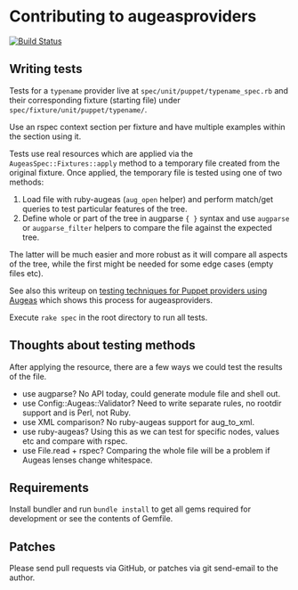 # Contributing to augeasproviders

[![Build Status](https://secure.travis-ci.org/hercules-team/augeasproviders.png?branch=master)](http://travis-ci.org/hercules-team/augeasproviders)

## Writing tests

Tests for a `typename` provider live at `spec/unit/puppet/typename_spec.rb` and
their corresponding fixture (starting file) under
`spec/fixture/unit/puppet/typename/`.

Use an rspec context section per fixture and have multiple examples within the
section using it.

Tests use real resources which are applied via the
`AugeasSpec::Fixtures::apply` method to a temporary file created from the
original fixture.  Once applied, the temporary file is tested using one of
two methods:

1. Load file with ruby-augeas (`aug_open` helper) and perform match/get queries
to test particular features of the tree.
1. Define whole or part of the tree in augparse `{ }` syntax and use `augparse`
or `augparse_filter` helpers to compare the file against the expected tree.

The latter will be much easier and more robust as it will compare all aspects
of the tree, while the first might be needed for some edge cases (empty files
etc).

See also this writeup on [testing techniques for Puppet providers using
Augeas](http://m0dlx.com/blog/Testing_techniques_for_Puppet_providers_using_Augeas.html)
which shows this process for augeasproviders.

Execute `rake spec` in the root directory to run all tests.

## Thoughts about testing methods

After applying the resource, there are a few ways we could test the results of
the file.

* use augparse?  No API today, could generate module file and shell out.
* use Config::Augeas::Validator?  Need to write separate rules, no rootdir
  support and is Perl, not Ruby.
* use XML comparison?  No ruby-augeas support for aug_to_xml.
* use ruby-augeas?  Using this as we can test for specific nodes, values etc
  and compare with rspec.
* use File.read + rspec?  Comparing the whole file will be a problem if Augeas
  lenses change whitespace.

## Requirements

Install bundler and run `bundle install` to get all gems required for
development or see the contents of Gemfile.

## Patches

Please send pull requests via GitHub, or patches via git send-email to the
author.
